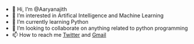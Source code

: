- 👋 Hi, I’m @Aaryanajith
- 👀 I’m interested in Artifical Intelligence and Machine Learning
- 🌱 I’m currently learning Python
- 💞️ I’m looking to collaborate on anything related to python programming
- 📫 How to reach me [Twitter](@aaryn_ajith) and [Gmail](arynajith@gmail.com)

<!---
Aaryanajith/Aaryanajith is a ✨ special ✨ repository because its `README.md` (this file) appears on your GitHub profile.
You can click the Preview link to take a look at your changes.
--->
